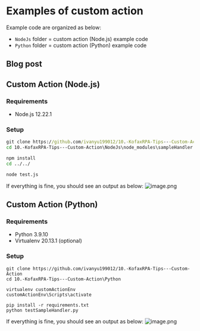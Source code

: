 # Examples of custom action
Example code are organized as below:
- `NodeJs` folder = custom action (Node.js) example code
- `Python` folder = custom action (Python) example code

## Blog post

## Custom Action (Node.js)

### Requirements
- Node.js 12.22.1

### Setup
```cmd
git clone https://github.com/ivanyu199012/10.-KofaxRPA-Tips---Custom-Action
cd 10.-KofaxRPA-Tips---Custom-Action\NodeJs\node_modules\sampleHandler

npm install
cd ../../

node test.js
```

If everything is fine, you should see an output as below:
![image.png](https://cdn.hashnode.com/res/hashnode/image/upload/v1667889039060/_BIVizCVF.png)


## Custom Action (Python)
### Requirements
- Python 3.9.10
- Virtualenv 20.13.1 (optional)

### Setup
```
git clone https://github.com/ivanyu199012/10.-KofaxRPA-Tips---Custom-Action
cd 10.-KofaxRPA-Tips---Custom-Action\Python

virtualenv customActionEnv
customActionEnv\Scripts\activate

pip install -r requirements.txt
python testSampleHandler.py
```

If everything is fine, you should see an output as below:
![image.png](https://cdn.hashnode.com/res/hashnode/image/upload/v1667975847582/grBWkbFT0.png)